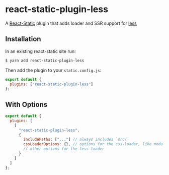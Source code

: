 # react-static-plugin-less

A [React-Static](https://react-static.js.org) plugin that adds loader and SSR support for [less](https://github.com/developit/less)

## Installation

In an existing react-static site run:

```bash
$ yarn add react-static-plugin-less
```

Then add the plugin to your `static.config.js`:

```javascript
export default {
  plugins: ["react-static-plugin-less"]
};
```

## With Options

```javascript
export default {
  plugins: [
    [
      "react-static-plugin-less",
      {
        includePaths: ["..."] // always includes `src/`
        cssLoaderOptions: {}, // options for the css-loader, like modules
        // other options for the less-loader
      }
    ]
  ]
};
```
